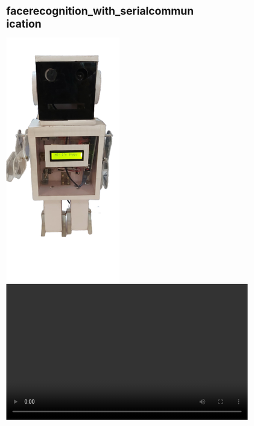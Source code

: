 # facerecognition_with_serialcommunication
<img src="robo.png" alt="Image" width="300"/>
<video width="640" height="360" controls>
  <source src="cropped_expln_video.mp4" type="video/mp4">
  Your browser does not support the video tag.
</video>


